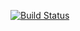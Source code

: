 [![Build Status](https://github.com/Eleonoraraf/Pattern/workflows/Gradle/badge.svg)](https://github.com/Eleonoraraf/Pattern/actions)
